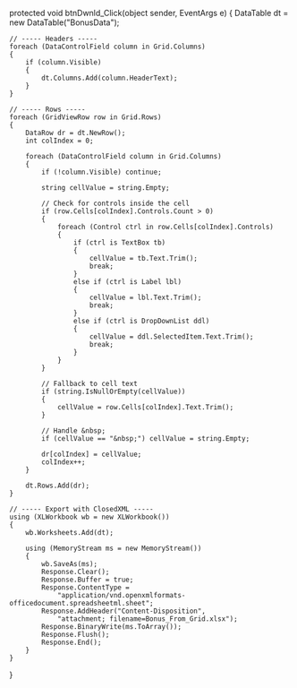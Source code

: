 protected void btnDwnld_Click(object sender, EventArgs e)
{
    DataTable dt = new DataTable("BonusData");

    // ----- Headers -----
    foreach (DataControlField column in Grid.Columns)
    {
        if (column.Visible)
        {
            dt.Columns.Add(column.HeaderText);
        }
    }

    // ----- Rows -----
    foreach (GridViewRow row in Grid.Rows)
    {
        DataRow dr = dt.NewRow();
        int colIndex = 0;

        foreach (DataControlField column in Grid.Columns)
        {
            if (!column.Visible) continue;

            string cellValue = string.Empty;

            // Check for controls inside the cell
            if (row.Cells[colIndex].Controls.Count > 0)
            {
                foreach (Control ctrl in row.Cells[colIndex].Controls)
                {
                    if (ctrl is TextBox tb)
                    {
                        cellValue = tb.Text.Trim();
                        break;
                    }
                    else if (ctrl is Label lbl)
                    {
                        cellValue = lbl.Text.Trim();
                        break;
                    }
                    else if (ctrl is DropDownList ddl)
                    {
                        cellValue = ddl.SelectedItem.Text.Trim();
                        break;
                    }
                }
            }

            // Fallback to cell text
            if (string.IsNullOrEmpty(cellValue))
            {
                cellValue = row.Cells[colIndex].Text.Trim();
            }

            // Handle &nbsp;
            if (cellValue == "&nbsp;") cellValue = string.Empty;

            dr[colIndex] = cellValue;
            colIndex++;
        }

        dt.Rows.Add(dr);
    }

    // ----- Export with ClosedXML -----
    using (XLWorkbook wb = new XLWorkbook())
    {
        wb.Worksheets.Add(dt);

        using (MemoryStream ms = new MemoryStream())
        {
            wb.SaveAs(ms);
            Response.Clear();
            Response.Buffer = true;
            Response.ContentType = 
                "application/vnd.openxmlformats-officedocument.spreadsheetml.sheet";
            Response.AddHeader("Content-Disposition",
                "attachment; filename=Bonus_From_Grid.xlsx");
            Response.BinaryWrite(ms.ToArray());
            Response.Flush();
            Response.End();
        }
    }
}
